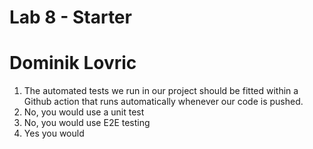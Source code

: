 # Lab 8 - Starter
# Dominik Lovric
1. The automated tests we run in our project should be fitted within a Github action that runs automatically whenever our code is pushed.
2. No, you would use a unit test
3. No, you would use E2E testing
4. Yes you would